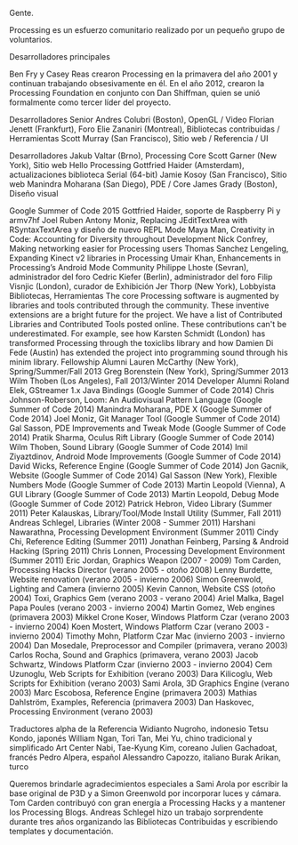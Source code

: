 Gente.

Processing es un esfuerzo comunitario realizado por un pequeño grupo de voluntarios.

Desarrolladores principales

Ben Fry y Casey Reas crearon Processing en la primavera del año 2001 y continuan trabajando obsesivamente en él. En el año 2012, crearon la Processing Foundation en conjunto con Dan Shiffman, quien se unió formalmente como tercer líder del proyecto.

Desarrolladores Senior
Andres Colubri (Boston), OpenGL / Video
Florian Jenett (Frankfurt), Foro
Elie Zananiri (Montreal), Bibliotecas contribuidas / Herramientas
Scott Murray (San Francisco), Sitio web / Referencia / UI

Desarrolladores
Jakub Valtar (Brno), Processing Core
Scott Garner (New York), Sitio web Hello Processing
Gottfried Haider (Amsterdam), actualizaciones biblioteca Serial (64-bit)
Jamie Kosoy (San Francisco), Sitio web
Manindra Moharana (San Diego), PDE / Core
James Grady (Boston), Diseño visual

Google Summer of Code 2015
Gottfried Haider, soporte de Raspberry Pi y armv7hf
Joel Ruben Antony Moniz, Replacing JEditTextArea with RSyntaxTextArea y diseño de nuevo REPL Mode
Maya Man, Creativity in Code: Accounting for Diversity throughout Development
Nick Confrey, Making networking easier for Processing users
Thomas Sanchez Lengeling, Expanding Kinect v2 libraries in Processing
Umair Khan, Enhancements in Processing’s Android Mode
Community
Philippe Lhoste (Sevran), administrador del foro
Cedric Kiefer (Berlin), administrador del foro
Filip Visnjic (London), curador de Exhibición
Jer Thorp (New York), Lobbyista
Bibliotecas, Herramientas
The core Processing software is augmented by libraries and tools contributed through the community. These inventive extensions are a bright future for the project. We have a list of Contributed Libraries and Contributed Tools posted online. These contributions can't be underestimated. For example, see how Karsten Schmidt (London) has transformed Processing through the toxiclibs library and how Damien Di Fede (Austin) has extended the project into programming sound through his minim library.
Fellowship Alumni
Lauren McCarthy (New York), Spring/Summer/Fall 2013
Greg Borenstein (New York), Spring/Summer 2013
Wilm Thoben (Los Angeles), Fall 2013/Winter 2014
Developer Alumni
Roland Elek, GStreamer 1.x Java Bindings (Google Summer of Code 2014)
Chris Johnson-Roberson, Loom: An Audiovisual Pattern Language (Google Summer of Code 2014)
Manindra Moharana, PDE X (Google Summer of Code 2014)
Joel Moniz, Git Manager Tool (Google Summer of Code 2014)
Gal Sasson, PDE Improvements and Tweak Mode (Google Summer of Code 2014)
Pratik Sharma, Oculus Rift Library (Google Summer of Code 2014)
Wilm Thoben, Sound Library (Google Summer of Code 2014)
Imil Ziyaztdinov, Android Mode Improvements (Google Summer of Code 2014)
David Wicks, Reference Engine (Google Summer of Code 2014)
Jon Gacnik, Website (Google Summer of Code 2014)
Gal Sasson (New York), Flexible Numbers Mode (Google Summer of Code 2013)
Martin Leopold (Vienna), A GUI Library (Google Summer of Code 2013)
Martin Leopold, Debug Mode (Google Summer of Code 2012)
Patrick Hebron, Video Library (Summer 2011)
Peter Kalauskas, Library/Tool/Mode Install Utility (Summer, Fall 2011)
Andreas Schlegel, Libraries (Winter 2008 - Summer 2011)
Harshani Nawarathna, Processing Development Environment (Summer 2011)
Cindy Chi, Reference Editing (Summer 2011)
Jonathan Feinberg, Parsing & Android Hacking (Spring 2011)
Chris Lonnen, Processing Development Environment (Summer 2011)
Eric Jordan, Graphics Weapon (2007 - 2009)
Tom Carden, Processing Hacks Director (verano 2005 - otoño 2008)
Lenny Burdette, Website renovation (verano 2005 - invierno 2006)
Simon Greenwold, Lighting and Camera (invierno 2005)
Kevin Cannon, Website CSS (otoño 2004)
Toxi, Graphics Gem (verano 2003 - verano 2004)
Ariel Malka, Bagel Papa Poules (verano 2003 - invierno 2004)
Martin Gomez, Web engines (primavera 2003)
Mikkel Crone Koser, Windows Platform Czar (verano 2003 - invierno 2004)
Koen Mostert, Windows Platform Czar (verano 2003 - invierno 2004)
Timothy Mohn, Platform Czar Mac (invierno 2003 - invierno 2004)
Dan Mosedale, Preprocessor and Compiler (primavera, verano 2003)
Carlos Rocha, Sound and Graphics (primavera, verano 2003)
Jacob Schwartz, Windows Platform Czar (invierno 2003 - invierno 2004)
Cem Uzunoglu, Web Scripts for Exhibition (verano 2003)
Dara Kilicoglu, Web Scripts for Exhibition (verano 2003)
Sami Arola, 3D Graphics Engine (verano 2003)
Marc Escobosa, Reference Engine (primavera 2003)
Mathias Dahlström, Examples, Referencia (primavera 2003)
Dan Haskovec, Processing Environment (verano 2003)

Traductores alpha de la Referencia
Widianto Nugroho, indonesio
Tetsu Kondo, japonés
William Ngan, Tori Tan, Mei Yu, chino tradicional y simplificado
Art Center Nabi, Tae-Kyung Kim, coreano
Julien Gachadoat, francés
Pedro Alpera, español
Alessandro Capozzo, italiano
Burak Arikan, turco



Queremos brindarle agradecimientos especiales a Sami Arola por escribir la base original de P3D y a Simon Greenwold por incorporar luces y cámara. Tom Carden contribuyó con gran energía a Processing Hacks y a mantener los Processing Blogs. Andreas Schlegel hizo un trabajo sorprendente durante tres años organizando las Bibliotecas Contribuidas y escribiendo templates y documentación.
